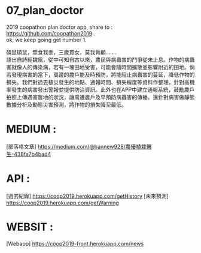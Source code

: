 # 07_plan_doctor
2019 coopathon plan doctor app, share to : https://github.com/coopathon2019 .  
ok, we keep going get number 1.  

碩鼠碩鼠，無食我黍，三歲貫女，莫我肯顧.......  
語出自詩經魏風，從中可知自古以來，農民與病蟲害的鬥爭從未止息。作物的病蟲害就像人的傳染病，若有一塊田地受害，可能會隨時間擴散並影響附近的田地。倘若發現病害的當下，周邊的農戶能及時預防，將能阻止病蟲害的蔓延，降低作物的損失。我們對過去植災發生的地點、通報時間、損失程度等資料作整理，針對高機率發生的病害發出警報並提供防治資訊。此外也在APP中建立通報系統，鼓勵農戶拍照上傳遇害農地的狀況，讓周遭農戶及早預防病蟲害的傳播。還針對病害做靜態數據分析及動態災害預測，將作物的損失降至最低。  

# MEDIUM : 

[部落格文章] https://medium.com/@hannew928/農優植栽醫生-438fa7b4bad4

# API : 

[過去紀錄] https://coop2019.herokuapp.com/getHistory
[未來預測] https://coop2019.herokuapp.com/getWarning

# WEBSIT :

[Webapp] https://coop2019-front.herokuapp.com/news
